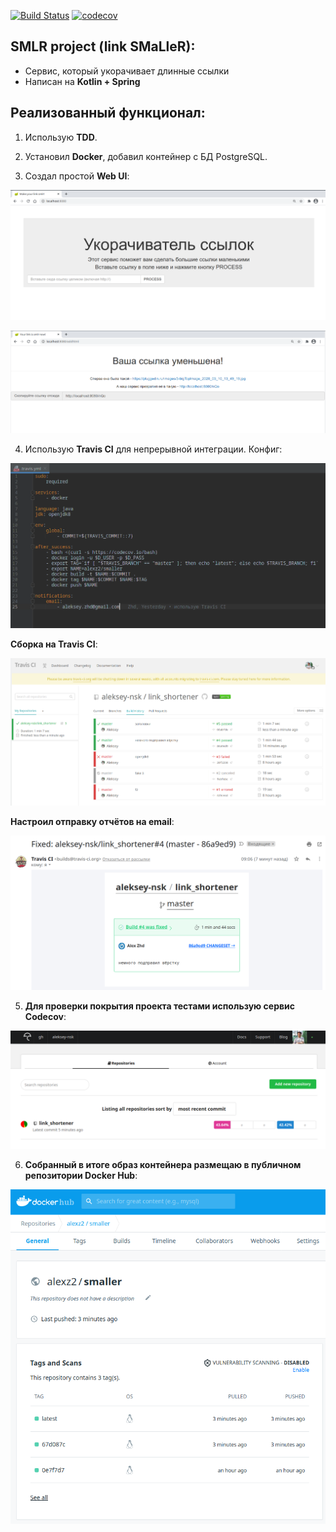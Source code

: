[![Build Status](https://travis-ci.org/aleksey-nsk/link_shortener.svg?branch=master)](https://travis-ci.org/aleksey-nsk/link_shortener)
[![codecov](https://codecov.io/gh/aleksey-nsk/link_shortener/branch/master/graph/badge.svg?token=GU31JRCDMH)](https://codecov.io/gh/aleksey-nsk/link_shortener)

## SMLR project (link SMaLleR):
- Сервис, который укорачивает длинные ссылки
- Написан на **Kotlin + Spring**

## Реализованный функционал:
1. Использую **TDD**.

2. Установил **Docker**, добавил контейнер с БД PostgreSQL.

3. Создал простой **Web UI**:

![](https://github.com/aleksey-nsk/link_shortener/blob/master/screenshots/01_verstka.png)

![](https://github.com/aleksey-nsk/link_shortener/blob/master/screenshots/02_verstka.png)

4. Использую **Travis CI** для непрерывной интеграции. Конфиг:

![](https://github.com/aleksey-nsk/link_shortener/blob/master/screenshots/03_config_for_travis_ci.png)

**Сборка на Travis CI**:

![](https://github.com/aleksey-nsk/link_shortener/blob/master/screenshots/04_build_on_travis_ci.png)

**Настроил отправку отчётов на email**:

![](https://github.com/aleksey-nsk/link_shortener/blob/master/screenshots/05_report_to_email.png)

5. **Для проверки покрытия проекта тестами использую сервис Codecov**:

![](https://github.com/aleksey-nsk/link_shortener/blob/master/screenshots/06_test_coverage_on_codecov.png)

6. **Собранный в итоге образ контейнера размещаю в публичном репозитории Docker Hub**:

![](https://github.com/aleksey-nsk/link_shortener/blob/master/screenshots/07_container_image_on_docker_hub.png)
